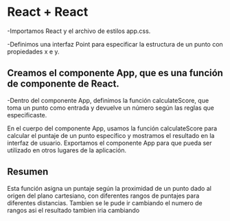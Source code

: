 # React + React

-Importamos React y el archivo de estilos app.css.

-Definimos una interfaz Point para especificar la estructura de un punto con propiedades x e y.
## Creamos el componente App, que es una función de componente de React.
-Dentro del componente App, definimos la función calculateScore, que toma un punto como entrada y devuelve un número según las reglas que especificaste.

En el cuerpo del componente App, usamos la función calculateScore para calcular el puntaje de un punto específico y mostramos el resultado en la interfaz de usuario.
Exportamos el componente App para que pueda ser utilizado en otros lugares de la aplicación.

## Resumen
Esta función asigna un puntaje según la proximidad de un punto dado al origen del plano cartesiano, con diferentes rangos de puntajes para diferentes distancias.
Tambien se le pude ir cambiando el numero de rangos asi el resultado tambien iria cambiando 
